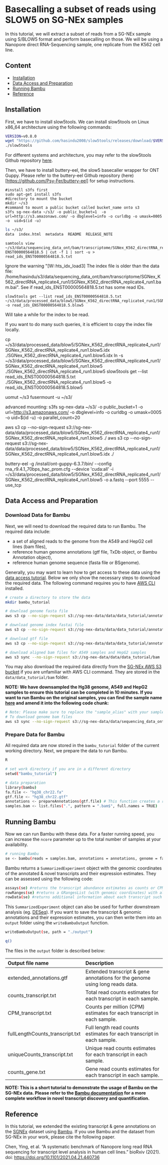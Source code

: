 # **Basecalling a subset of reads using SLOW5 on SG-NEx samples**

In this tutorial, we will extract a subset of reads from a SG-NEx sample using S/BLOW5 format and perform basecalling on those.
We will be using a Nanopore direct RNA-Sequencing
sample, one replicate from the K562 cell line.

## **Content**

- [Installation](#installation)
- [Data Access and Preparation](#data-access-and-preparation)
- [Running Bambu](#running-bambu)
- [Reference](#reference)

## **Installation**

First, we have to install slow5tools. We can install slow5tools on Linux x86_64 architecture using the following commands:

``` bash
VERSION=v0.8.0
wget "https://github.com/hasindu2008/slow5tools/releases/download/$VERSION/slow5tools-$VERSION-x86_64-linux-binaries.tar.gz" && tar xvf slow5tools-$VERSION-x86_64-linux-binaries.tar.gz && cd slow5tools-$VERSION/
./slow5tools
```
For different systems and architecture, you may refer to the slow5tools Github repository [here](https://github.com/hasindu2008/slow5tools).


Then, we have to install buttery-eel, the slow5 basecaller wrapper for ONT Guppy.  Please refer to the buttery-eel Github repository (here)[https://github.com/Psy-Fer/buttery-eel] for setup instructions.



```
#install s3fs first
sudo apt-get install s3fs
#directory to mount the bucket
mkdir ~/s3
#command to mount a public bucket called bucket_name onto s3
s3fs sg-nex-data ~/s3/ -o public_bucket=1  -o url=http://s3.amazonaws.com/ -o dbglevel=info -o curldbg -o umask=0005 -o  uid=$(id -u)
```

```bash
ls ~/s3/
data  index.html  metadata  README  RELEASE_NOTE
```

```
samtools view  ~/s3/data/sequencing_data_ont/bam/transcriptome/SGNex_K562_directRNA_replicate4_run1/SGNex_K562_directRNA_replicate4_run1.bam ENST00000564818.5 | cut -f 1 | sort -u > read_ids_ENST00000564818.5.txt
```

Ignore the warning "[W::hts_idx_load3] The index file is older than the data file: /home/hasindu/s3/data/sequencing_data_ont/bam/transcriptome/SGNex_K562_directRNA_replicate4_run1/SGNex_K562_directRNA_replicate4_run1.bam.bai". See if read_ids_ENST00000564818.5.txt has some read IDs.

```
slow5tools get --list read_ids_ENST00000564818.5.txt ~/s3/data/processed_data/blow5/SGNex_K562_directRNA_replicate4_run1/SGNex_K562_directRNA_replicate4_run1.blow5 -o read_ids_ENST00000564818.5.blow5
```

Will take a while for the index to be read.

If you want to do many such queries, it is efficient to copy the index file locally.

cp ~/s3/data/processed_data/blow5/SGNex_K562_directRNA_replicate4_run1/SGNex_K562_directRNA_replicate4_run1.blow5.idx ./SGNex_K562_directRNA_replicate4_run1.blow5.idx
ln -s ~/s3/data/processed_data/blow5/SGNex_K562_directRNA_replicate4_run1/SGNex_K562_directRNA_replicate4_run1.blow5 ./SGNex_K562_directRNA_replicate4_run1.blow5
slow5tools get --list read_ids_ENST00000564818.5.txt ./SGNex_K562_directRNA_replicate4_run1.blow5 -o read_ids_ENST00000564818.5.blow5

uomut ~/s3
fusermount -u ~/s3/


advanced mounting:
s3fs sg-nex-data ~/s3/ -o public_bucket=1  -o url=http://s3.amazonaws.com/ -o dbglevel=info -o curldbg -o umask=0005 -o  uid=$(id -u) -o parallel_count=20



aws s3 cp --no-sign-request s3://sg-nex-data/data/processed_data/blow5/SGNex_K562_directRNA_replicate4_run1/SGNex_K562_directRNA_replicate4_run1.blow5 ./
aws s3 cp --no-sign-request s3://sg-nex-data/data/processed_data/blow5/SGNex_K562_directRNA_replicate4_run1/SGNex_K562_directRNA_replicate4_run1.blow5.idx ./


buttery-eel  -g /install/ont-guppy-6.3.7/bin/  --config rna_r9.4.1_70bps_hac_prom.cfg --device 'cuda:all' -i ~/s3/data/processed_data/blow5/SGNex_K562_directRNA_replicate4_run1/SGNex_K562_directRNA_replicate4_run1.blow5 -o  a.fastq --port 5555  --use_tcp



## **Data Access and Preparation**
### **Download Data for Bambu**
Next, we will need to download the required data to run Bambu. The required data include:

-   a set of aligned reads to the genome from the A549 and HepG2 cell lines (bam files),
-   reference human genome annotations (gtf file, TxDb object, or Bambu
    Annotation object),
-   reference human genome sequence (fasta file or BSgenome).

Generally, you may want to learn how to get access to these data using the [data
access
tutorial](https://github.com/GoekeLab/sg-nex-data/blob/updated-documentation/docs/AWS_data_access_tutorial.md). Below we only show the necessary steps to download the required data. The following command requires you to have [AWS CLI](https://aws.amazon.com/cli/) installed.

``` bash
# create a directory to store the data
mkdir bambu_tutorial

# download genome fasta file
aws s3 cp --no-sign-request s3://sg-nex-data/data/data_tutorial/annotations/hg38_chr22.fa ./bambu_tutorial

# download genome index fastai file
aws s3 cp --no-sign-request s3://sg-nex-data/data/data_tutorial/annotations/hg38_chr22.fa.fai ./bambu_tutorial

# download gtf file
aws s3 cp --no-sign-request s3://sg-nex-data/data/data_tutorial/annotations/hg38_chr22.gtf ./bambu_tutorial

# download aligned bam files for A549 samples and HepG2 samples
aws s3 sync --no-sign-request s3://sg-nex-data/data/data_tutorial/bam ./bambu_tutorial --include *.bam
```

You may also download the required data directly from the [SG-NEx AWS S3
bucket](http://sg-nex-data.s3-website-ap-southeast-1.amazonaws.com/) if you are unfamiliar with AWS CLI command. They are stored in the `data/data_tutorial/bam` folder.

**NOTE: We have downsampled the Hg38 genome, A549 and HepG2 samples to ensure this tutorial can be completed in 10 minutes. If you want to run Bambu on the original samples, you can find the sample name [here](https://github.com/GoekeLab/sg-nex-data/blob/updated-documentation/docs/samples.tsv) and amend it into the following code chunk:**

```bash
# Note: Please make sure to replace the "sample_alias" with your sample name
# To download genome bam files
aws s3 sync --no-sign-request s3://sg-nex-data/data/sequencing_data_ont/bam/genome/<sample_alias> ./bambu_tutorial
```
### **Prepare Data for Bambu**

All required data are now stored in the `bambu_tutorial` folder of the
current working directory. Next, we prepare the data to run Bambu.

``` bash
R

# set work directory if you are in a different directory
setwd("bambu_tutorial")

# data preparation
library(bambu)
fa.file <- "hg38_chr22.fa"
gtf.file <- "hg38_chr22.gtf"
annotations <- prepareAnnotations(gtf.file) # This function creates a reference annotation object which is used for transcript discovery and quantification in Bambu.
samples.bam <- list.files(".", pattern = ".bam$", full.names = TRUE)
```

## **Running Bambu**

Now we can run Bambu with these data. For a
faster running speed, you can increase the `ncore` parameter up
to the total number of samples at your availability.

``` bash
# running Bambu
se <- bambu(reads = samples.bam, annotations = annotations, genome = fa.file, ncore = 2)
```

Bambu returns a `SummarizedExperiment` object with the genomic
coordinates of the annotated & novel transcripts and their expression
estimates. They can be assessed using the following code:

``` bash
assays(se) #returns the transcript abundance estimates as counts or CPM.
rowRanges(se) #returns a GRangesList (with genomic coordinates) with all annotated and newly discovered transcripts.
rowData(se) #returns additional information about each transcript such as the gene name and the class of the newly discovered transcript.
```
This `SummarizedExperiment` object can also be used for further downstream analysis (eg. [DESeq](http://bioconductor.org/packages/devel/bioc/vignettes/DESeq2/inst/doc/DESeq2.html)). If you want to save the transcript &  genomic annotations and their expression
estimates, you can then write them into an `output` folder using the `writeBambuOutput` function.

``` bash
writeBambuOutput(se, path = "./output")

q()
```

The files in the `output` folder is described below:

| Output file name                | Description                                                             |
|:----------------------------|:------------------------------------------|
| extended_annotations.gtf        | Extended transcript & gene annotations for the genome using long reads data.        |
| counts_transcript.txt           | Total read counts estimates for each transcript in each sample.        |
| CPM_transcript.txt              | Counts per million (CPM) estimates for each transcript in each sample. |
| fullLengthCounts_transcript.txt | Full length read counts estimates for each transcript in each sample.  |
| uniqueCounts_transcript.txt                | Unique read counts estimates for each transcript in each sample.       |
| counts_gene.txt                 | Gene read counts estimates for each transcript in each sample.         |

**NOTE: This is a short tutorial to demonstrate the usage of Bambu on the SG-NEx data. Please refer to the [Bambu documentation](https://github.com/GoekeLab/bambu) for a more complete workflow in novel transcript discovery and quantification.**

## **Reference**

In this tutorial, we extended the existing transcript & gene annotations
on the [SGNEx](https://github.com/GoekeLab/sg-nex-data) dataset using
[Bambu](https://github.com/GoekeLab/bambu). If you use Bambu and the
dataset from SG-NEx in your work, please cite the following paper.

Chen, Ying, et al. “A systematic benchmark of Nanopore long read RNA
sequencing for transcript level analysis in human cell lines.” bioRxiv
(2021). doi: <https://doi.org/10.1101/2021.04.21.440736>
